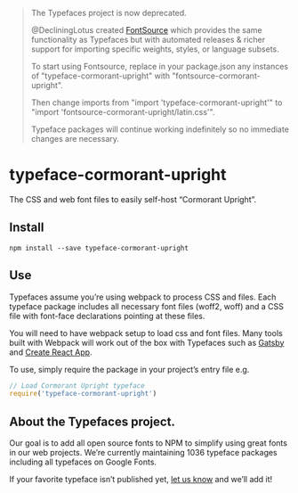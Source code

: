 >The Typefaces project is now deprecated.
>
>@DecliningLotus created
[FontSource](https://github.com/fontsource/fontsource) which provides the
same functionality as Typefaces but with automated releases & richer
support for importing specific weights, styles, or language subsets.
>
>To start using Fontsource, replace in your package.json any instances of
"typeface-cormorant-upright" with "fontsource-cormorant-upright".
>
> Then change imports from "import 'typeface-cormorant-upright'" to "import 'fontsource-cormorant-upright/latin.css'".
>
>Typeface packages will continue working indefinitely so no immediate
>changes are necessary.

# typeface-cormorant-upright

The CSS and web font files to easily self-host “Cormorant Upright”.

## Install

`npm install --save typeface-cormorant-upright`

## Use

Typefaces assume you’re using webpack to process CSS and files. Each typeface
package includes all necessary font files (woff2, woff) and a CSS file with
font-face declarations pointing at these files.

You will need to have webpack setup to load css and font files. Many tools built
with Webpack will work out of the box with Typefaces such as [Gatsby](https://github.com/gatsbyjs/gatsby)
and [Create React App](https://github.com/facebookincubator/create-react-app).

To use, simply require the package in your project’s entry file e.g.

```javascript
// Load Cormorant Upright typeface
require('typeface-cormorant-upright')
```

## About the Typefaces project.

Our goal is to add all open source fonts to NPM to simplify using great fonts in
our web projects. We’re currently maintaining 1036 typeface packages
including all typefaces on Google Fonts.

If your favorite typeface isn’t published yet, [let us know](https://github.com/KyleAMathews/typefaces)
and we’ll add it!
